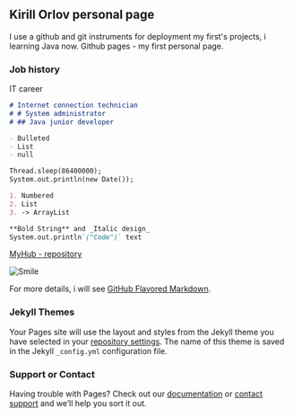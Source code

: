 ## Kirill Orlov personal page

I use a github and git instruments for deployment my first's projects, i learning Java now.
Github pages - my first personal page.

### Job history

IT career

```markdown
# Internet connection technician
# # System administrator
# ## Java junior developer

- Bulleted
- List
- null

Thread.sleep(86400000);
System.out.println(new Date());

1. Numbered
2. List
3. -> ArrayList

**Bold String** and _Italic design_ 
System.out.println`("Code")` text
```

[MyHub - repository](https://github.com/setaniel) 


![Smile](https://wallbox.ru/wallpapers/main2/201719/fon-ulybka-ocki-temnye-smajlik.jpg)


For more details, i will see [GitHub Flavored Markdown](https://guides.github.com/features/mastering-markdown/).

### Jekyll Themes

Your Pages site will use the layout and styles from the Jekyll theme you have selected in your [repository settings](https://github.com/setaniel/setaniel.github.io/settings). The name of this theme is saved in the Jekyll `_config.yml` configuration file.

### Support or Contact

Having trouble with Pages? Check out our [documentation](https://help.github.com/categories/github-pages-basics/) or [contact support](https://github.com/contact) and we’ll help you sort it out.

